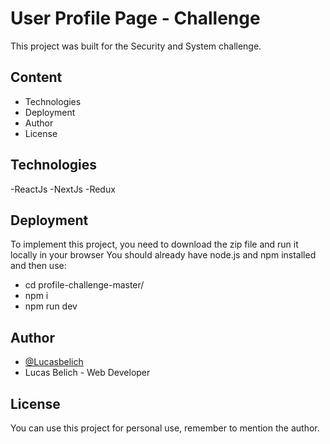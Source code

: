 # User Profile Page - Challenge

This project was built for the Security and System challenge.

## Content

- Technologies
- Deployment
- Author
- License

## Technologies

-ReactJs
-NextJs
-Redux

## Deployment

To implement this project, you need to download the zip file
and run it locally in your browser
You should already have node.js and npm installed and then use:

- cd profile-challenge-master/
- npm i
- npm run dev

## Author

- [@Lucasbelich](https://github.com/Lucasbelich)
- Lucas Belich - Web Developer

## License

You can use this project for personal use, remember to mention the author.
